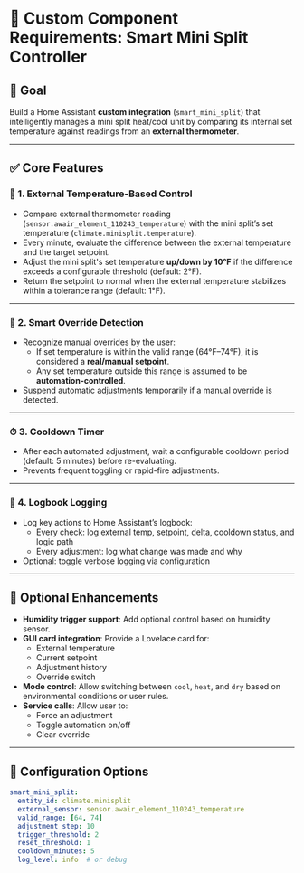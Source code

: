 # 🧩 Custom Component Requirements: Smart Mini Split Controller

## 📌 Goal

Build a Home Assistant **custom integration** (`smart_mini_split`) that intelligently manages a mini split heat/cool unit by comparing its internal set temperature against readings from an **external thermometer**.

---

## ✅ Core Features

### 🎯 1. External Temperature-Based Control

- Compare external thermometer reading (`sensor.awair_element_110243_temperature`) with the mini split’s set temperature (`climate.minisplit.temperature`).
- Every minute, evaluate the difference between the external temperature and the target setpoint.
- Adjust the mini split's set temperature **up/down by 10°F** if the difference exceeds a configurable threshold (default: 2°F).
- Return the setpoint to normal when the external temperature stabilizes within a tolerance range (default: 1°F).

---

### 🧠 2. Smart Override Detection

- Recognize manual overrides by the user:
  - If set temperature is within the valid range (64°F–74°F), it is considered a **real/manual setpoint**.
  - Any set temperature outside this range is assumed to be **automation-controlled**.
- Suspend automatic adjustments temporarily if a manual override is detected.

---

### ⏱ 3. Cooldown Timer

- After each automated adjustment, wait a configurable cooldown period (default: 5 minutes) before re-evaluating.
- Prevents frequent toggling or rapid-fire adjustments.

---

### 📖 4. Logbook Logging

- Log key actions to Home Assistant’s logbook:
  - Every check: log external temp, setpoint, delta, cooldown status, and logic path
  - Every adjustment: log what change was made and why
- Optional: toggle verbose logging via configuration

---

## 🧩 Optional Enhancements

- **Humidity trigger support**: Add optional control based on humidity sensor.
- **GUI card integration**: Provide a Lovelace card for:
  - External temperature
  - Current setpoint
  - Adjustment history
  - Override switch
- **Mode control**: Allow switching between `cool`, `heat`, and `dry` based on environmental conditions or user rules.
- **Service calls**: Allow user to:
  - Force an adjustment
  - Toggle automation on/off
  - Clear override

---

## 🔧 Configuration Options

```yaml
smart_mini_split:
  entity_id: climate.minisplit
  external_sensor: sensor.awair_element_110243_temperature
  valid_range: [64, 74]
  adjustment_step: 10
  trigger_threshold: 2
  reset_threshold: 1
  cooldown_minutes: 5
  log_level: info  # or debug

